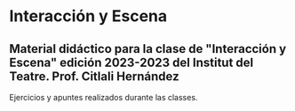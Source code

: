 # Interacción y Escena 
## Material didáctico para la clase de "Interacción y Escena" edición 2023-2023 del Institut del Teatre. Prof. Citlali Hernández

Ejercicios y apuntes realizados durante las classes.
